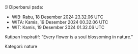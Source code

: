 ⏰ Diperbarui pada:
- WIB: Rabu, 18 Desember 2024 23.32.06 UTC
- WITA: Kamis, 19 Desember 2024 00.32.06 UTC
- WIT: Kamis, 19 Desember 2024 01.32.06 UTC

Kutipan Inspiratif:
"Every flower is a soul blossoming in nature."


Kategori: nature

